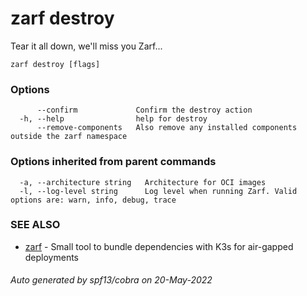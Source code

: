 # zarf destroy

Tear it all down, we'll miss you Zarf...

```
zarf destroy [flags]
```

### Options

```
      --confirm             Confirm the destroy action
  -h, --help                help for destroy
      --remove-components   Also remove any installed components outside the zarf namespace
```

### Options inherited from parent commands

```
  -a, --architecture string   Architecture for OCI images
  -l, --log-level string      Log level when running Zarf. Valid options are: warn, info, debug, trace
```

### SEE ALSO

* [zarf](./0-zarf.md)	 - Small tool to bundle dependencies with K3s for air-gapped deployments

###### Auto generated by spf13/cobra on 20-May-2022
